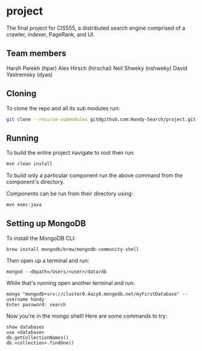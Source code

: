 # project

The final project for CIS555, a distributed search engine comprised of a crawler, 
indexer, PageRank, and UI.

## Team members
Harsh Parekh (hpar)
Alex Hirsch (hirschal)
Neil Shweky (nshweky)
David Yastremsky (dyas)

## Cloning

To clone the repo and all its sub modules run:

```sh
git clone --recurse-submodules git@github.com:Handy-Search/project.git
```

## Running

To build the entire project navigate to root then run:

```sh
mvn clean install
```

To build only a particular component run the above command from the component's directory.

Components can be run from their directory using:

```sh
mvn exec:java
```

## Setting up MongoDB

To install the MongoDB CLI:
```
brew install mongodb/brew/mongodb-community-shell
```
Then open up a terminal and run:
```
mongod --dbpath=/Users/<user>/data/db
```
While that's running open another terminal and run:
```
mongo "mongodb+srv://cluster0.4azy8.mongodb.net/myFirstDatabase" --username handy
Enter password: search
```
Now you're in the mongo shell! Here are some commands to try:
```
show databases
use <database>
db.getCollectionNames()
db.<collection>.findOne()
```
